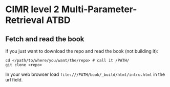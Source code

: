 # CIMR level 2 Multi-Parameter-Retrieval ATBD 

## Fetch and read the book
If you just want to download the repo and read the book (not building it):
```
cd </path/to/where/you/want/the/repo> # call it /PATH/
git clone <repo>
```
In your web browser load `file:///PATH/book/_build/html/intro.html` in the url field.